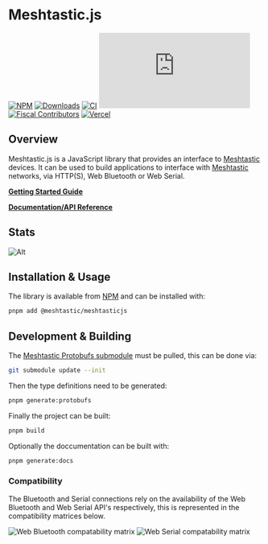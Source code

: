 # Meshtastic.js

[![NPM](https://badgen.net/npm/v/@meshtastic/meshtasticjs)](https://www.npmjs.com/package/@meshtastic/meshtasticjs)
[![Downloads](https://badgen.net/npm/dt/@meshtastic/meshtasticjs)](https://www.npmjs.com/package/@meshtastic/meshtasticjs)
[![CI](https://img.shields.io/github/workflow/status/meshtastic/meshtastic.js/CI?label=actions&logo=github&color=yellow)](https://github.com/meshtastic/meshtastic.js/actions/workflows/ci.yml)
[![CLA assistant](https://cla-assistant.io/readme/badge/meshtastic/meshtastic.js)](https://cla-assistant.io/meshtastic/meshtastic.js)
[![Fiscal Contributors](https://opencollective.com/meshtastic/tiers/badge.svg?label=Fiscal%20Contributors&color=deeppink)](https://opencollective.com/meshtastic/)
[![Vercel](https://img.shields.io/static/v1?label=Powered%20by&message=Vercel&style=flat&logo=vercel&color=000000)](https://vercel.com?utm_source=meshtastic&utm_campaign=oss)

## Overview

Meshtastic.js is a JavaScript library that provides an interface to [Meshtastic](https://meshtastic.org) devices. It can be used to build applications to interface with [Meshtastic](https://meshtastic.org) networks, via HTTP(S), Web Bluetooth or Web Serial.

**[Getting Started Guide](https://meshtastic.org/docs/software/js/getting-started)**

**[Documentation/API Reference](https://js.meshtastic.org)**

## Stats

![Alt](https://repobeats.axiom.co/api/embed/8a0bb0a0222172b4eda88c3119b8291813a83994.svg "Repobeats analytics image")

## Installation & Usage

The library is available from [NPM](https://www.npmjs.com/package/@meshtastic/meshtasticjs) and can be installed with:

```bash
pnpm add @meshtastic/meshtasticjs
```

## Development & Building

The [Meshtastic Protobufs submodule](https://github.com/meshtastic/meshtastic-protobufs/) must be pulled, this can be done via:

```bash
git submodule update --init
```

Then the type definitions need to be generated:

```bash
pnpm generate:protobufs
```

Finally the project can be built:

```bash
pnpm build
```

Optionally the doccumentation can be built with:

```bash
pnpm generate:docs
```

### Compatibility

The Bluetooth and Serial connections rely on the availability of the Web Bluetooth and Web Serial API's respectively, this is represented in the compatibility matrices below.

![Web Bluetooth compatability matrix](https://caniuse.bitsofco.de/image/web-bluetooth.png)
![Web Serial compatability matrix](https://caniuse.bitsofco.de/image/web-serial.png)
